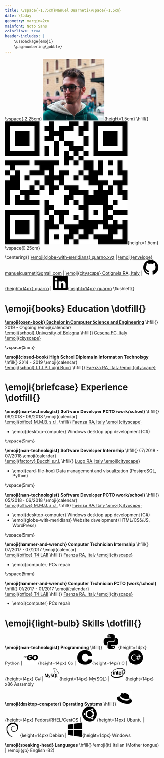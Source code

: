 ```yaml
---
title: \vspace{-1.75cm}Manuel Quarneti\vspace{-1.5cm}
date: \today
geometry: margin=2cm
mainfont: Noto Sans
colorlinks: true
header-includes: |
    \usepackage{emoji}
    \pagenumbering{gobble}
---
```


\vspace{-2.25cm}
![](me.jpg){height=1.5cm} \hfill{} ![](qr.png){height=1.5cm}
\vspace{0.25cm}

\centering{}
[\emoji{globe-with-meridians} quarno.xyz](https://quarno.xyz) |
[\emoji{envelope} manuelquarneti@gmail.com](mailto:manuelquarneti@gmail.com) |
[\emoji{cityscape} Cotignola RA, Italy](https://www.openstreetmap.org/relation/43112) |
[![](icons/github.svg){height=14px} quarno](https://github.com/quarno) |
[![](icons/linkedin.svg){height=14px} quarno](https://www.linkedin.com/in/quarno/)
\flushleft{}

# \emoji{books} Education \dotfill{}

**[\emoji{open-book} Bachelor in Computer Science and Engineering](https://corsi.unibo.it/1cycle/ComputerScienceEngineering)**
\hfill{} 2019 - Ongoing \emoji{calendar}\
[\emoji{school} University of Bologna](https://www.unibo.it/en/)
\hfill{} [Cesena FC, Italy \emoji{cityscape}](https://www.openstreetmap.org/relation/9713588)

\vspace{5mm}

**\emoji{closed-book} High School Diploma in Information Technology**
\hfill{} 2014 - 2019 \emoji{calendar}\
[\emoji{school} I.T.I.P. Luigi Bucci](https://www.itipfaenza.edu.it/)
\hfill{} [Faenza RA, Italy \emoji{cityscape}](https://www.openstreetmap.org/relation/2227656)

# \emoji{briefcase} Experience \dotfill{}

**\emoji{man-technologist} Software Developer PCTO (work/school)**
\hfill{} 09/2018 - 09/2018 \emoji{calendar}\
[\emoji{office} M.M.B. s.r.l.](https://www.mmbsoftware.it/portalemmb/en/home)
\hfill{} [Faenza RA, Italy \emoji{cityscape}](https://www.openstreetmap.org/node/1864397767)

* \emoji{desktop-computer} Windows desktop app development (C#)

\vspace{5mm}

**\emoji{man-technologist} Software Developer Internship**
\hfill{} 07/2018 - 07/2018 \emoji{calendar}\
[\emoji{factory} Bucchi s.r.l.](http://www.bucchi.it/en/)
\hfill{} [Lugo RA, Italy \emoji{cityscape}](https://www.openstreetmap.org/node/4752486846)

* \emoji{card-file-box} Data management and visualization (PostgreSQL, Python)

\vspace{5mm}

**\emoji{man-technologist} Software Developer PCTO (work/school)**
\hfill{} 05/2018 - 06/2018 \emoji{calendar}\
[\emoji{office} M.M.B. s.r.l.](https://www.mmbsoftware.it/portalemmb/en/home)
\hfill{} [Faenza RA, Italy \emoji{cityscape}](https://www.openstreetmap.org/node/1864397767)

* \emoji{desktop-computer} Windows desktop app development (C#)
* \emoji{globe-with-meridians} Website development (HTML/CSS/JS, WordPress)

\vspace{5mm}

**\emoji{hammer-and-wrench} Computer Technician Internship**
\hfill{} 07/2017 - 07/2017 \emoji{calendar}\
[\emoji{office} T4 LAB](https://www.t4lab.it/)
\hfill{} [Faenza RA, Italy \emoji{cityscape}](https://www.openstreetmap.org/node/4751590216)

* \emoji{computer} PCs repair

\vspace{5mm}

**\emoji{hammer-and-wrench} Computer Technician PCTO (work/school)**
\hfill{} 01/2017 - 01/2017 \emoji{calendar}\
[\emoji{office} T4 LAB](https://www.t4lab.it/)
\hfill{} [Faenza RA, Italy \emoji{cityscape}](https://www.openstreetmap.org/node/4751590216)

* \emoji{computer} PCs repair

# \emoji{light-bulb} Skills \dotfill{}

**\emoji{man-technologist} Programming** \hfill{}
![](icons/python.svg){height=14px} Python |
![](icons/go.svg){height=14px} Go |
![](icons/c.svg){height=14px} C |
![](icons/csharp.svg){height=14px} C# |
![](icons/mysql.svg){height=14px} My(SQL) |
![](icons/intel.svg){height=14px} x86 Assembly

**\emoji{desktop-computer} Operating Systems** \hfill{}
![](icons/redhat.svg){height=14px} Fedora/RHEL/CentOS |
![](icons/ubuntu.svg){height=14px} Ubuntu |
![](icons/debian.svg){height=14px} Debian |
![](icons/windows.svg){height=14px} Windows

**\emoji{speaking-head} Languages** \hfill{}
\emoji{it} Italian (Mother tongue) |
\emoji{gb} English (B2)
